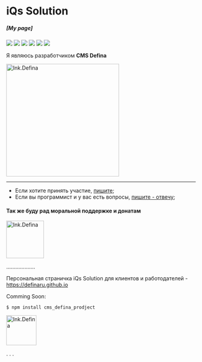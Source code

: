 # iQs Solution 
##### [My page]

![](https://img.shields.io/github/stars/pandao/editor.md.svg) 
![](https://img.shields.io/github/forks/pandao/editor.md.svg) 
![](https://img.shields.io/github/tag/pandao/editor.md.svg) 
![](https://img.shields.io/github/release/pandao/editor.md.svg) 
![](https://img.shields.io/github/issues/pandao/editor.md.svg) 
![](https://img.shields.io/bower/v/editor.md.svg)

Я являюсь разработчиком **CMS Defina**
<p align="left">
    <a href="https://defina.ru/app/cms_defina" target="_blank">
        <img src="https://definaru.github.io/assets/images/300.png" width="300" alt="Ink.Defina" />
    </a>
</p>

***

- Если хотите принять участие, [пишите](https://github.com/definaru/definaru.github.io/issues);
- Если вы программист и у вас есть вопросы, [пишите - отвечу](https://qna.habr.com/user/Isolution666);




#### Так же буду рад моральной поддержке и донатам

<a href="https://paypal.me/rayvaigmi" target="_blank">
    <img src="https://www.paypalobjects.com/images/shared/paypal-logo-129x32.svg" width="100" alt="Ink.Defina" />
</a>

...................

Персональная страничка iQs Solution для клиентов и работодателей - https://definaru.github.io

Comming Soon:

`$ npm install cms_defina_prodject`

<a href="https://defina.ru" target="_blank">
    <img src="https://definaru.github.io/assets/images/button11.png" width="80" alt="Ink.Defina" />
</a>


.
.
.
